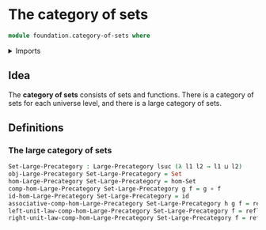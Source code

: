# The category of sets

```agda
module foundation.category-of-sets where
```

<details><summary>Imports</summary>

```agda
open import category-theory.large-precategories

open import foundation.sets
open import foundation.universe-levels

open import foundation-core.function-types
open import foundation-core.identity-types
```

</details>

## Idea

The **category of sets** consists of sets and functions. There is a category of
sets for each universe level, and there is a large category of sets.

## Definitions

### The large category of sets

```agda
Set-Large-Precategory : Large-Precategory lsuc (λ l1 l2 → l1 ⊔ l2)
obj-Large-Precategory Set-Large-Precategory = Set
hom-Large-Precategory Set-Large-Precategory = hom-Set
comp-hom-Large-Precategory Set-Large-Precategory g f = g ∘ f
id-hom-Large-Precategory Set-Large-Precategory = id
associative-comp-hom-Large-Precategory Set-Large-Precategory h g f = refl
left-unit-law-comp-hom-Large-Precategory Set-Large-Precategory f = refl
right-unit-law-comp-hom-Large-Precategory Set-Large-Precategory f = refl
```

